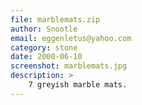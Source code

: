 ```yaml
---
file: marblemats.zip
author: Snootle
email: eggenletus@yahoo.com
category: stone
date: 2000-06-10
screenshot: marblemats.jpg
description: >
    7 greyish marble mats.
---
```

